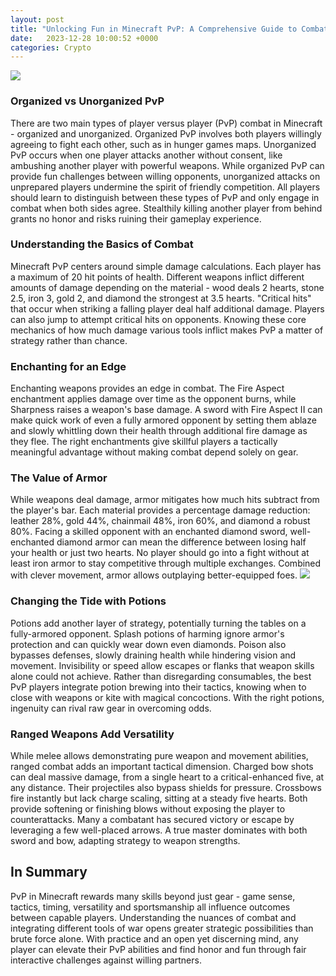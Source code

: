 ```yaml
---
layout: post
title: "Unlocking Fun in Minecraft PvP: A Comprehensive Guide to Combat"
date:   2023-12-28 10:00:52 +0000
categories: Crypto
---
```

![](https://news.xbox.com/en-us/wp-content/uploads/sites/2/minecraft_battleandbeasts2_x1_screenshot_01-1.png)
### Organized vs Unorganized PvP

There are two main types of player versus player (PvP) combat in Minecraft - organized and unorganized. Organized PvP involves both players willingly agreeing to fight each other, such as in hunger games maps. Unorganized PvP occurs when one player attacks another without consent, like ambushing another player with powerful weapons. While organized PvP can provide fun challenges between willing opponents, unorganized attacks on unprepared players undermine the spirit of friendly competition. All players should learn to distinguish between these types of PvP and only engage in combat when both sides agree. Stealthily killing another player from behind grants no honor and risks ruining their gameplay experience.

### Understanding the Basics of Combat

Minecraft PvP centers around simple damage calculations. Each player has a maximum of 20 hit points of health. Different weapons inflict different amounts of damage depending on the material - wood deals 2 hearts, stone 2.5, iron 3, gold 2, and diamond the strongest at 3.5 hearts. "Critical hits" that occur when striking a falling player deal half additional damage. Players can also jump to attempt critical hits on opponents. Knowing these core mechanics of how much damage various tools inflict makes PvP a matter of strategy rather than chance.

### Enchanting for an Edge

Enchanting weapons provides an edge in combat. The Fire Aspect enchantment applies damage over time as the opponent burns, while Sharpness raises a weapon's base damage. A sword with Fire Aspect II can make quick work of even a fully armored opponent by setting them ablaze and slowly whittling down their health through additional fire damage as they flee. The right enchantments give skillful players a tactically meaningful advantage without making combat depend solely on gear.

### The Value of Armor

While weapons deal damage, armor mitigates how much hits subtract from the player's bar. Each material provides a percentage damage reduction: leather 28%, gold 44%, chainmail 48%, iron 60%, and diamond a robust 80%. Facing a skilled opponent with an enchanted diamond sword, well-enchanted diamond armor can mean the difference between losing half your health or just two hearts. No player should go into a fight without at least iron armor to stay competitive through multiple exchanges. Combined with clever movement, armor allows outplaying better-equipped foes.
![](https://news.xbox.com/en-us/wp-content/uploads/sites/2/minecraft_battleandbeasts2_x1_screenshot_01-1.png)

### Changing the Tide with Potions

Potions add another layer of strategy, potentially turning the tables on a fully-armored opponent. Splash potions of harming ignore armor's protection and can quickly wear down even diamonds. Poison also bypasses defenses, slowly draining health while hindering vision and movement. Invisibility or speed allow escapes or flanks that weapon skills alone could not achieve. Rather than disregarding consumables, the best PvP players integrate potion brewing into their tactics, knowing when to close with weapons or kite with magical concoctions. With the right potions, ingenuity can rival raw gear in overcoming odds.

### Ranged Weapons Add Versatility

While melee allows demonstrating pure weapon and movement abilities, ranged combat adds an important tactical dimension. Charged bow shots can deal massive damage, from a single heart to a critical-enhanced five, at any distance. Their projectiles also bypass shields for pressure. Crossbows fire instantly but lack charge scaling, sitting at a steady five hearts. Both provide softening or finishing blows without exposing the player to counterattacks. Many a combatant has secured victory or escape by leveraging a few well-placed arrows. A true master dominates with both sword and bow, adapting strategy to weapon strengths.

## In Summary

PvP in Minecraft rewards many skills beyond just gear - game sense, tactics, timing, versatility and sportsmanship all influence outcomes between capable players. Understanding the nuances of combat and integrating different tools of war opens greater strategic possibilities than brute force alone. With practice and an open yet discerning mind, any player can elevate their PvP abilities and find honor and fun through fair interactive challenges against willing partners.
